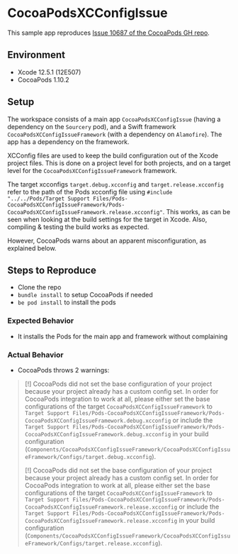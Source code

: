 # CocoaPodsXCConfigIssue

This sample app reproduces [Issue 10687 of the CocoaPods GH repo](https://github.com/CocoaPods/CocoaPods/issues/10687).

## Environment
* Xcode 12.5.1 (12E507)
* CocoaPods 1.10.2

## Setup
The workspace consists of a main app `CocoaPodsXCConfigIssue` (having a dependency on the `Sourcery` pod), and a Swift framework `CocoaPodsXCConfigIssueFramework` (with a dependency on `Alamofire`). The app has a dependency on the framework.

XCConfig files are used to keep the build configuration out of the Xcode project files. This is done on a project level for both projects, and on a target level for the `CocoaPodsXCConfigIssueFramework` framework.

The target xcconfigs `target.debug.xcconfig` and `target.release.xcconfig` refer to the path of the Pods xcconfig file using `#include "../../Pods/Target Support Files/Pods-CocoaPodsXCConfigIssueFramework/Pods-CocoaPodsXCConfigIssueFramework.release.xcconfig"`. This works, as can be seen when looking at the build settings for the target in Xcode. Also, compiling & testing the build works as expected.

However, CocoaPods warns about an apparent misconfiguration, as explained below.

## Steps to Reproduce
* Clone the repo
* `bundle install` to setup CocoaPods if needed
* `be pod install` to install the pods

### Expected Behavior
* It installs the Pods for the main app and framework without complaining

### Actual Behavior
* CocoaPods throws 2 warnings:
>[!] CocoaPods did not set the base configuration of your project because your project already has a custom config set. In order for CocoaPods integration to work at all, please either set the base configurations of the target `CocoaPodsXCConfigIssueFramework` to `Target Support Files/Pods-CocoaPodsXCConfigIssueFramework/Pods-CocoaPodsXCConfigIssueFramework.debug.xcconfig` or include the `Target Support Files/Pods-CocoaPodsXCConfigIssueFramework/Pods-CocoaPodsXCConfigIssueFramework.debug.xcconfig` in your build configuration (`Components/CocoaPodsXCConfigIssueFramework/CocoaPodsXCConfigIssueFramework/Configs/target.debug.xcconfig`).
>
>[!] CocoaPods did not set the base configuration of your project because your project already has a custom config set. In order for CocoaPods integration to work at all, please either set the base configurations of the target `CocoaPodsXCConfigIssueFramework` to `Target Support Files/Pods-CocoaPodsXCConfigIssueFramework/Pods-CocoaPodsXCConfigIssueFramework.release.xcconfig` or include the `Target Support Files/Pods-CocoaPodsXCConfigIssueFramework/Pods-CocoaPodsXCConfigIssueFramework.release.xcconfig` in your build configuration (`Components/CocoaPodsXCConfigIssueFramework/CocoaPodsXCConfigIssueFramework/Configs/target.release.xcconfig`).
